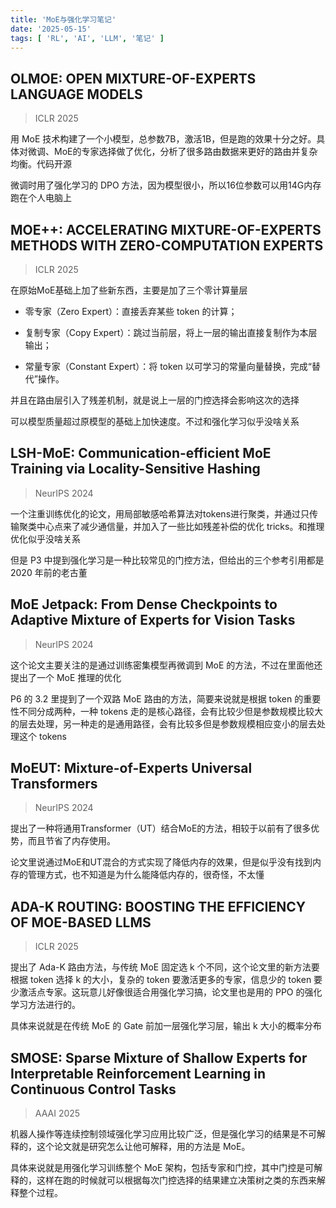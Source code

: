 ```yaml
---
title: 'MoE与强化学习笔记'
date: '2025-05-15'
tags: [ 'RL', 'AI', 'LLM', '笔记' ]
---
```


## OLMOE: OPEN MIXTURE-OF-EXPERTS LANGUAGE MODELS

> ICLR 2025

用 MoE 技术构建了一个小模型，总参数7B，激活1B，但是跑的效果十分之好。具体对微调、MoE的专家选择做了优化，分析了很多路由数据来更好的路由并复杂均衡。代码开源

微调时用了强化学习的 DPO 方法，因为模型很小，所以16位参数可以用14G内存跑在个人电脑上

## MOE++: ACCELERATING MIXTURE-OF-EXPERTS METHODS WITH ZERO-COMPUTATION EXPERTS

> ICLR 2025

在原始MoE基础上加了些新东西，主要是加了三个零计算量层

- 零专家（Zero Expert）：直接丢弃某些 token 的计算；

- 复制专家（Copy Expert）：跳过当前层，将上一层的输出直接复制作为本层输出；

- 常量专家（Constant Expert）：将 token 以可学习的常量向量替换，完成“替代”操作。

并且在路由层引入了残差机制，就是说上一层的门控选择会影响这次的选择

可以模型质量超过原模型的基础上加快速度。不过和强化学习似乎没啥关系

## LSH-MoE: Communication-efficient MoE Training via Locality-Sensitive Hashing

> NeurIPS 2024

一个注重训练优化的论文，用局部敏感哈希算法对tokens进行聚类，并通过只传输聚类中心点来了减少通信量，并加入了一些比如残差补偿的优化 tricks。和推理优化似乎没啥关系

但是 P3 中提到强化学习是一种比较常见的门控方法，但给出的三个参考引用都是 2020 年前的老古董

## MoE Jetpack: From Dense Checkpoints to Adaptive Mixture of Experts for Vision Tasks

> NeurIPS 2024

这个论文主要关注的是通过训练密集模型再微调到 MoE 的方法，不过在里面他还提出了一个 MoE 推理的优化

P6 的 3.2 里提到了一个双路 MoE 路由的方法，简要来说就是根据 token 的重要性不同分成两种，一种 tokens 走的是核心路径，会有比较少但是参数规模比较大的层去处理，另一种走的是通用路径，会有比较多但是参数规模相应变小的层去处理这个 tokens

## MoEUT: Mixture-of-Experts Universal Transformers

> NeurIPS 2024

提出了一种将通用Transformer（UT）结合MoE的方法，相较于以前有了很多优势，而且节省了内存使用。

论文里说通过MoE和UT混合的方式实现了降低内存的效果，但是似乎没有找到内存的管理方式，也不知道是为什么能降低内存的，很奇怪，不太懂

## ADA-K ROUTING: BOOSTING THE EFFICIENCY OF MOE-BASED LLMS

> ICLR 2025

提出了 Ada-K 路由方法，与传统 MoE 固定选 k 个不同，这个论文里的新方法要根据 token 选择 k 的大小，复杂的 token 要激活更多的专家，信息少的 token 要少激活点专家。这玩意儿好像很适合用强化学习搞，论文里也是用的 PPO 的强化学习方法进行的。

具体来说就是在传统 MoE 的 Gate 前加一层强化学习层，输出 k 大小的概率分布

## SMOSE: Sparse Mixture of Shallow Experts for Interpretable Reinforcement Learning in Continuous Control Tasks

> AAAI 2025

机器人操作等连续控制领域强化学习应用比较广泛，但是强化学习的结果是不可解释的，这个论文就是研究怎么让他可解释，用的方法是 MoE。

具体来说就是用强化学习训练整个 MoE 架构，包括专家和门控，其中门控是可解释的，这样在跑的时候就可以根据每次门控选择的结果建立决策树之类的东西来解释整个过程。